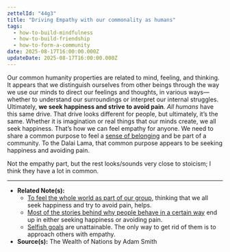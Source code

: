 ```yaml
---
zettelId: "44g3"
title: "Driving Empathy with our commonality as humans"
tags:
  - how-to-build-mindfulness
  - how-to-build-friendship
  - how-to-form-a-community
date: 2025-08-17T16:00:00.000Z
updateDate: 2025-08-17T16:00:00.000Z
---
```


Our common humanity properties are related to mind, feeling, and thinking. It appears that we distinguish ourselves from other beings through the way we use our minds to direct our feelings and thoughts, in various ways—whether to understand our surroundings or interpret our internal struggles. Ultimately, **we seek happiness and strive to avoid pain**. *All humans* have this same drive. That drive looks different for people, but ultimately, it’s the same. Whether it is imagination or real things that our minds create, we all seek happiness. That’s how we can feel empathy for anyone. We need to share a common purpose to feel a [sense of belonging](/notes/20l/) and be part of a community. To the Dalai Lama, that common purpose appears to be seeking happiness and avoiding pain.

Not the empathy part, but the rest looks/sounds very close to stoicism; I think they have a lot in common.

---

- **Related Note(s):**
  - [To feel the whole world as part of our group](/notes/20l/), thinking that we all seek happiness and try to avoid pain, helps.
  - [Most of the stories behind why people behave in a certain way](/notes/41b2/) end up in either seeking happiness or avoiding pain.
  - [Selfish goals](/notes/30c1/) are unattainable. The only way to get rid of them is to approach others with empathy.
- **Source(s):** The Wealth of Nations by Adam Smith
